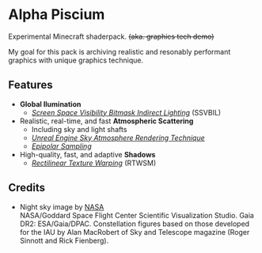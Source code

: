 # Alpha Piscium
Experimental Minecraft shaderpack. ~~(aka. graphics tech demo)~~

My goal for this pack is archiving realistic and resonably performant graphics with unique graphics technique.

## Features
-  **Global Ilumination**
    - [*Screen Space Visibility Bitmask Indirect Lighting*](https://arxiv.org/pdf/2301.11376) (SSVBIL)
- Realistic, real-time, and fast **Atmospheric Scattering**
    - Including sky and light shafts
    - [*Unreal Engine Sky Atmosphere Rendering Technique*](https://sebh.github.io/publications/egsr2020.pdf)
    - [*Epipolar Sampling*](https://gdcvault.com/play/1018227/Practical-Implementation-of-Light-Scattering)
- High-quality, fast, and adaptive **Shadows**
    - [*Rectilinear Texture Warping*](https://www.cspaul.com/publications/Rosen.2012.I3D.pydf) (RTWSM)

## Credits
- Night sky image by [NASA](https://svs.gsfc.nasa.gov/4851/)\
  NASA/Goddard Space Flight Center Scientific Visualization Studio. Gaia DR2: ESA/Gaia/DPAC. Constellation figures based on those developed for the IAU by Alan MacRobert of Sky and Telescope magazine (Roger Sinnott and Rick Fienberg).